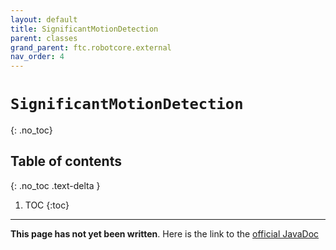 ```yaml
---
layout: default
title: SignificantMotionDetection
parent: classes
grand_parent: ftc.robotcore.external
nav_order: 4
---
```

# `SignificantMotionDetection`
{: .no_toc}

## Table of contents
{: .no_toc .text-delta }

1. TOC
{:toc}
---
**This page has not yet been written**. Here is the link to the [official JavaDoc](https://ftctechnh.github.io/ftc_app/doc/javadoc/org/firstinspires/ftc/robotcore/external/SignificantMotionDetection.html)
        